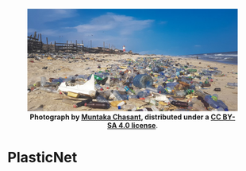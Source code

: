 <figure>
    <img src="beach_plastic.jpg">
    <figcaption align="center"><b>Photograph by <a
        href="https://commons.wikimedia.org/wiki/File:Plastic_Pollution_in_Ghana.jpg">Muntaka
        Chasant</a>, distributed under a <a
        href="https://creativecommons.org/licenses/by-sa/4.0/deed.en">CC
        BY-SA 4.0 license</a></b>.
    </figcaption>
</figure>

# PlasticNet
